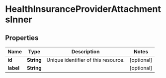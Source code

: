 

# HealthInsuranceProviderAttachmentsInner


## Properties

| Name | Type | Description | Notes |
|------------ | ------------- | ------------- | -------------|
|**id** | **String** | Unique identifier of this resource. |  [optional] |
|**label** | **String** |  |  [optional] |



